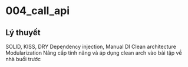 # 004_call_api

## Lý thuyết

SOLID, KISS, DRY
Dependency injection, Manual DI
Clean architecture
Modularization
Nâng cấp tính năng và áp dụng clean arch vào bài tập về nhà buổi trước
  